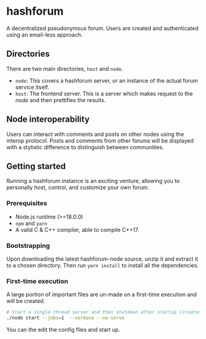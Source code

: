 # hashforum

A decentralized pseudonymous forum. Users are created and authenticated using an email-less approach.

## Directories

There are two main directories, `host` and `node`.

* `node`: This covers a hashforum server, or an instance of the actual forum service itself.
* `host`: The frontend server. This is a server which makes request to the *node* and then prettifies the results.

## Node interoperability

Users can interact with comments and posts on other nodes using the interop protocol. Posts and comments from other forums will be displayed with a stylistic difference to distinguish between communities.

## Getting started

Running a hashforum instance is an exciting venture, allowing you to personally host, control, and customize your own forum.

### Prerequisites

* Node.js runtime (>=18.0.0)
* `npm` and `yarn`
* A valid C & C++ compiler, able to compile C++17.

### Bootstrapping

Upon downloading the latest hashforum-node source, unzip it and extract it to a chosen directory. Then run `yarn install` to install all the dependencies.

### First-time execution

A large portion of important files are un-made on a first-time execution and will be created.

```bash
# Start a single-thread server and then shutdown after startup (creates the files)
./node start --jobs=1  --verbose --no-serve
```

You can the edit the config files and start up.
